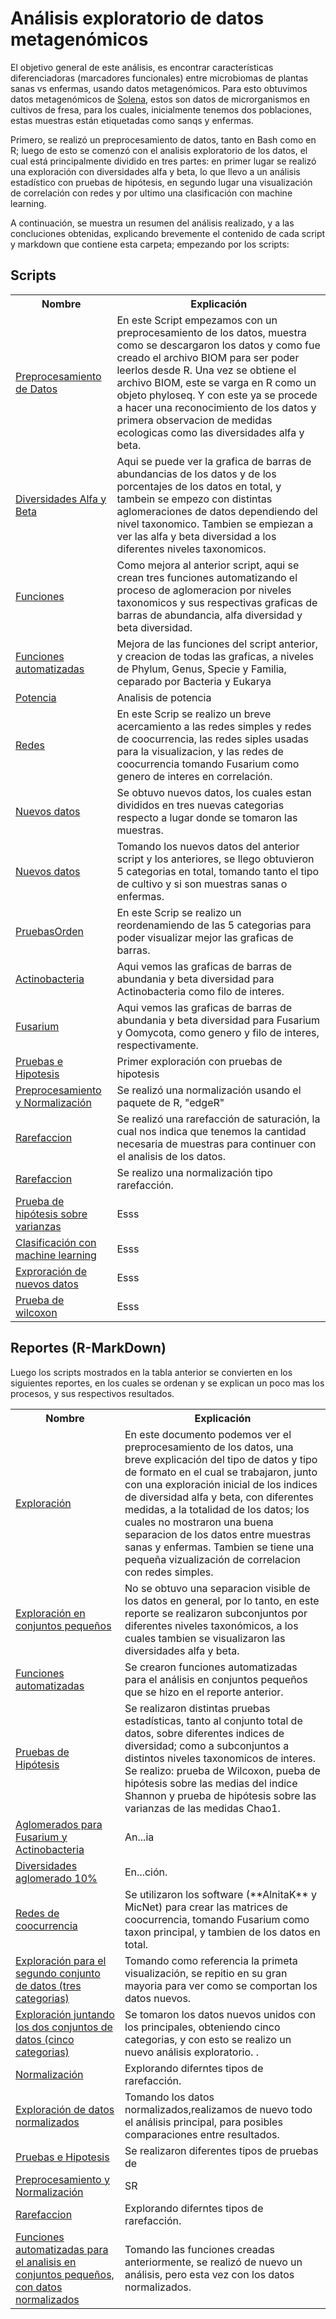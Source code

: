 # Análisis exploratorio de datos metagenómicos

El objetivo general de este análisis, es encontrar características diferenciadoras (marcadores funcionales) entre microbiomas de plantas sanas vs enfermas, usando datos metagenómicos. Para esto obtuvimos datos metagenómicos de <a href="https://solena.ag/home/us" >Solena</a>, estos son datos de microrganismos en cultivos de fresa, para los cuales, inicialmente tenemos dos poblaciones, estas muestras están etiquetadas como sanqs y enfermas.

Primero, se realizó un preprocesamiento de datos, tanto en Bash como en R; luego de esto se comenzó con el analisis exploratorio de los datos, el cual está principalmente dividido en tres partes: en primer lugar se realizó una exploración con diversidades alfa y beta, lo que llevo a un análisis estadístico con pruebas de hipótesis, en segundo lugar una visualización de correlación con redes y por ultimo una clasificación con machine learning.

A continuación, se muestra un resumen del análisis realizado, y a las concluciones obtenidas, explicando brevemente el contenido de cada script y markdown que contiene esta carpeta; empezando por los scripts:

## Scripts
<table class="default">
  <tr>
    <th scope="row">Nombre</th>
    <th>Explicación</th>
  </tr>
  <tr>
    <td><a href="https://github.com/CamilaSilva1995/Tesis_Maestria/blob/main/Analisis_Comparativo/Fresa_Solena/20230130_PreprocesamientoDatos.R">Preprocesamiento de Datos</a></td>
    <td>En este Script empezamos con un preprocesamiento de los datos, muestra como se descargaron los datos y como fue creado el archivo BIOM para ser poder leerlos desde R. Una vez se obtiene el archivo BIOM, este se varga en R como un objeto phyloseq. Y con este ya se procede a hacer una reconocimiento de los datos y primera observacion de medidas ecologicas como las diversidades alfa y beta. </td>
  </tr>
  <tr>
    <td><a href="https://github.com/CamilaSilva1995/Tesis_Maestria/blob/main/Analisis_Comparativo/Fresa_Solena/20230213_DiversidadesAlfa%26Beta.R">Diversidades Alfa y Beta</a></td>
    <td>Aqui se puede ver la grafica de barras de abundancias de los datos y de los porcentajes de los datos en total, y tambein se empezo con distintas aglomeraciones de datos dependiendo del nivel taxonomico. Tambien se empiezan a ver las alfa y beta diversidad a los diferentes niveles taxonomicos.</td>
  </tr>
  <tr>
    <td><a href="https://github.com/CamilaSilva1995/Tesis_Maestria/blob/main/Analisis_Comparativo/Fresa_Solena/20230220_Funciones.R">Funciones</a></td>
    <td>Como mejora al anterior script, aqui se crean tres funciones automatizando el proceso de aglomeracion por niveles taxonomicos y sus respectivas graficas de barras de abundancia, alfa diversidad y beta diversidad.  </td>
  </tr>
  <tr>
    <td><a href="https://github.com/CamilaSilva1995/Tesis_Maestria/blob/main/Analisis_Comparativo/Fresa_Solena/20230227_Funciones%26Graficas.R">Funciones automatizadas</a></td>
    <td>Mejora de las funciones del script anterior, y creacion de todas las graficas, a niveles de Phylum, Genus, Specie y Familia, ceparado por Bacteria y Eukarya</td>
  </tr>
  <tr>
    <td><a href="https://github.com/CamilaSilva1995/Tesis_Maestria/blob/main/Analisis_Comparativo/Fresa_Solena/20230306_Potencia%26PruebaHipotesis.R">Potencia</a></td>
    <td>Analisis de potencia</td>
  </tr>
  <tr>
    <td><a href="https://github.com/CamilaSilva1995/Tesis_Maestria/blob/main/Analisis_Comparativo/Fresa_Solena/20230314_Redes.R">Redes</a></td>
    <td>En este Scrip se realizo un breve acercamiento a las redes simples y redes de coocurrencia, las redes siples usadas para la visualizacion, y las redes de coocurrencia tomando Fusarium como genero de interes en correlación. </td>
  </tr>
  <tr>
    <td><a href="https://github.com/CamilaSilva1995/Tesis_Maestria/blob/main/Analisis_Comparativo/Fresa_Solena/20230320_NuevosDatos.R">Nuevos datos</a></td>
    <td>Se obtuvo nuevos datos, los cuales estan divididos en tres nuevas categorias respecto a lugar donde se tomaron las muestras.</td>
  </tr>
  <tr>
    <td><a href="https://github.com/CamilaSilva1995/Tesis_Maestria/blob/main/Analisis_Comparativo/Fresa_Solena/20230321_NuevosDatosAll.R">Nuevos datos</a></td>
    <td>Tomando los nuevos datos del anterior script y los anteriores, se llego obtuvieron 5 categorias en total, tomando tanto el tipo de cultivo y si son muestras sanas o enfermas.</td>
  </tr>
  <tr>
    <td><a href="https://github.com/CamilaSilva1995/Tesis_Maestria/blob/main/Analisis_Comparativo/Fresa_Solena/20230327_PruebasOrden.R">PruebasOrden</a></td>
    <td>En este Scrip se realizo un reordenamiendo de las 5 categorias para poder visualizar mejor las graficas de barras.</td>
  </tr>
  <tr>
    <td><a href="https://github.com/CamilaSilva1995/Tesis_Maestria/blob/main/Analisis_Comparativo/Fresa_Solena/20230403_Actinobacteria.R">Actinobacteria</a></td>
    <td>Aqui vemos las graficas de barras de abundania y beta diversidad para Actinobacteria como filo de interes.</td>
  </tr>
  <tr>
    <td><a href="https://github.com/CamilaSilva1995/Tesis_Maestria/blob/main/Analisis_Comparativo/Fresa_Solena/20230403_Oomycota%26Fusarium.R">Fusarium</a></td>
    <td>Aqui vemos las graficas de barras de abundania y beta diversidad para Fusarium y Oomycota, como genero y filo de interes, respectivamente. </td>
  </tr>
  <tr>
    <td><a href="https://github.com/CamilaSilva1995/Tesis_Maestria/blob/main/Analisis_Comparativo/Fresa_Solena/20230410_PruebasdeHipotesis.R">Pruebas e Hipotesis</a></td>
    <td>Primer exploración con pruebas de hipotesis</td>
  </tr>
  <tr>
    <td><a href="https://github.com/CamilaSilva1995/Tesis_Maestria/blob/main/Analisis_Comparativo/Fresa_Solena/20230411_Preprocesamiento%26Normalizaci%C3%B3n.R">Preprocesamiento y Normalización</a></td>
    <td>Se realizó una normalización usando el paquete de R, "edgeR"</td>
  </tr>
  <tr>
    <td><a href="https://github.com/CamilaSilva1995/Tesis_Maestria/blob/main/Analisis_Comparativo/Fresa_Solena/20230419_Rarefaccion.R">Rarefaccion</a></td>
    <td>Se realizó una rarefacción de saturación, la cual nos indica que tenemos la cantidad necesaria de muestras para continuer con el analisis de los datos.</td>
  </tr>
  <tr>
    <td><a href="https://github.com/CamilaSilva1995/Tesis_Maestria/blob/main/Analisis_Comparativo/Fresa_Solena/20230425_Rarefaccion(Normalizacion).R">Rarefaccion</a></td>
    <td>Se realizo una normalización tipo rarefacción.</td>
  </tr>
   <tr>
    <td><a href="https://github.com/CamilaSilva1995/Tesis_Maestria/blob/main/Analisis_Comparativo/Fresa_Solena/20230427_PruebasdeHipotesisVarianzas.R">Prueba de hipótesis sobre varianzas</a></td>
     <td>Esss</td>
  </tr>
  <tr>
    <td><a href="https://github.com/CamilaSilva1995/Tesis_Maestria/blob/main/Analisis_Comparativo/Fresa_Solena/20230428_ML.ipynb">Clasificación con machine learning</a></td>
    <td>Esss</td>
  </tr>
  <tr>
    <td><a href="https://github.com/CamilaSilva1995/Tesis_Maestria/blob/main/Analisis_Comparativo/Fresa_Solena/20230502_NuevosDatos.R">Exproración de nuevos datos</a></td>
    <td>Esss</td>
  </tr>
  <tr>
    <td><a href="https://github.com/CamilaSilva1995/Tesis_Maestria/blob/main/Analisis_Comparativo/Fresa_Solena/20230510_PruebaWilcoxon.R">Prueba de wilcoxon</a></td>
    <td>Esss</td>
  </tr>
</table>


## Reportes (R-MarkDown)
Luego los scripts mostrados en la tabla anterior se convierten en los siguientes reportes, en los cuales se ordenan y se explican un poco mas los procesos, y sus respectivos resultados.

<table class="default">
  <tr>
    <th scope="row">Nombre</th>
    <th>Explicación</th>
  </tr>
  <tr>
    <td><a href="https">Exploración</a></td>
    <td>En este documento podemos ver el preprocesamiento de los datos, una breve explicación del tipo de datos y tipo de formato en el cual se trabajaron, junto con una exploración inicial de los indices de diversidad alfa y beta, con diferentes medidas, a la totalidad de los datos; los cuales no mostraron una buena separacion de los datos entre muestras sanas y enfermas. Tambien se tiene una pequeña vizualización de correlacion con redes simples.</td>
  </tr>
  <tr>
    <td><a href="https">Exploración en conjuntos pequeños</a></td>
    <td>No se obtuvo una separacion visible de los datos en general, por lo tanto, en este reporte se realizaron subconjuntos por diferentes niveles taxonómicos, a los cuales tambien se visualizaron las diversidades alfa y beta.</td>
  </tr>
  <tr>
    <td><a href="https">Funciones automatizadas</a></td>
    <td>Se crearon funciones automatizadas para el análisis en conjuntos pequeños que se hizo en el reporte anterior.</td>
  </tr>
  <tr>
    <td><a href="https">Pruebas de Hipótesis</a></td>
    <td>Se realizaron distintas pruebas estadísticas, tanto al conjunto total de datos, sobre diferentes indices de diversidad; como a subconjuntos a distintos niveles taxonomicos de interes. Se realizo: prueba de Wilcoxon, pueba de hipótesis sobre las medias del indice Shannon y prueba de hipótesis sobre las varianzas de las medidas Chao1.</td>
  </tr>
  <tr>
    <td><a href="https">Aglomerados para Fusarium y Actinobacteria</a></td>
    <td>An...ia</td>
  </tr>
  <tr>
    <td><a href="https">Diversidades aglomerado 10%</a></td>
    <td>En...ción. </td>
  </tr>
  <tr>
    <td><a href="https">Redes de coocurrencia</a></td>
    <td>Se utilizaron los software (**AlnitaK** y MicNet) para crear las matrices de coocurrencia, tomando Fusarium como taxon principal,  y tambien de los datos en total.</td>
  </tr>
  <tr>
    <td><a href="https">Exploración para el segundo conjunto de datos (tres categorias) </a></td>
    <td>Tomando como referencia la primeta visualización, se repitio en su gran mayoria  para ver como se comportan los datos nuevos.</td>
  </tr>
  <tr>
    <td><a href="https">Exploración juntando los dos conjuntos de datos (cinco categorias) </a></td>
    <td>Se tomaron los datos nuevos unidos con los principales, obteniendo cinco categorias, y con esto se realizo un nuevo análisis  exploratorio.  .</td>
  </tr>
  <tr>
    <td><a href="https">Normalización </a></td>
    <td>Explorando diferntes tipos de rarefacción.</td>
  </tr>
  <tr>
    <td><a href="https">Exploración de datos normalizados</a></td>
    <td>Tomando los datos normalizados,realizamos de nuevo todo el análisis principal, para posibles comparaciones entre resultados.</td>
  </tr>
  <tr>
    <td><a href="https">Pruebas e Hipotesis</a></td>
    <td>Se realizaron diferentes tipos de pruebas de </td>
  </tr>
  <tr>
    <td><a href="https">Preprocesamiento y Normalización</a></td>
    <td>SR</td>
  </tr>
  <tr>
    <td><a href="https">Rarefaccion</a></<td>
    <td>Explorando diferntes tipos de rarefacción.</td>
  </tr>
  <tr>
    <td><a href="https">Funciones automatizadas para el analisis en conjuntos pequeños, con datos normalizados</a></td>
    <td>Tomando las funciones creadas anteriormente, se realizó de nuevo un análisis, pero esta vez con los datos normalizados.</td>
  </tr>
</table>

